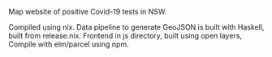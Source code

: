 Map website of positive Covid-19 tests in NSW.

Compiled using nix.
Data pipeline to generate GeoJSON is built with Haskell, built from release.nix.
Frontend in js directory, built using open layers, Compile with elm/parcel using npm.
